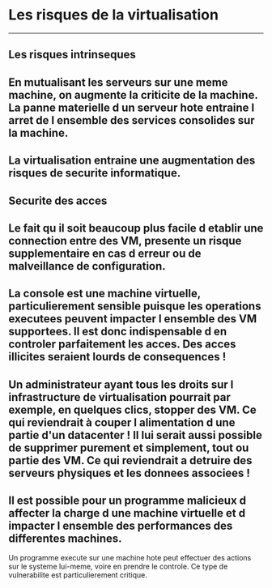 # Les risques de la virtualisation
---

## Les risques intrinseques 
En mutualisant les serveurs sur une meme machine, on augmente la criticite de la machine. 
La panne materielle d un serveur hote entraine  l arret de l ensemble des services consolides sur la machine.
--

La virtualisation entraine une augmentation des risques de securite informatique.
---

## Securite des acces

Le fait qu il soit beaucoup plus facile d etablir une connection entre des VM, presente un risque supplementaire en cas d erreur ou de malveillance de configuration.
--

La console est une machine virtuelle, particulierement sensible puisque les operations executees peuvent impacter l ensemble des VM supportees. Il est donc indispensable d en controler parfaitement les acces. Des acces illicites seraient lourds de consequences !
--

Un administrateur ayant tous les droits sur l infrastructure de virtualisation pourrait par exemple, en quelques clics, stopper des VM. Ce qui reviendrait à couper l alimentation d une partie d'un datacenter ! 
Il lui serait aussi possible de supprimer purement et simplement, tout ou partie des VM. Ce qui reviendrait a detruire des serveurs physiques et les donnees associees !
---

Il est possible pour un programme malicieux d affecter la charge d une machine virtuelle et d impacter l ensemble des performances des differentes machines.
--

Un programme execute sur une machine hote peut effectuer des actions sur le systeme lui-meme, voire en prendre le controle. Ce type de vulnerabilite est particulierement critique.
